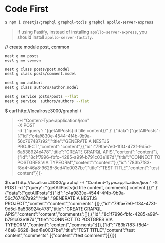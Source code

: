 # Code  First 

```bash
$ npm i @nestjs/graphql graphql-tools graphql apollo-server-express
```

> If using Fastify, instead of installing `apollo-server-express`, you should install `apollo-server-fastify`.

// create module post, common

```bash
nest g mo posts
nest g mo common

nest g class posts/post.model
nest g class posts/comment.model

nest g mo authors
nest g class authors/author.model

nest g service posts/posts --flat
nest g service  authors/authors --flat
```

$ curl http://localhost:3000/graphql \
> -H "Content-Type:application/json" \
> -X POST \
> -d '{"query": "{getAllPosts{id title content}}" }'
> {"data":{"getAllPosts":[{"id":"c4a9830e-4544-4f4b-9b9a-56c767487a92","title":"GENERATE A NESTJS PROJECT","content":"content"},{"id":"79fae7e0-1f34-473f-9d5d-6a538924d478","title":"CREATE GRAPQL APIS","content":"content"},{"id":"8c1f7996-fbfc-4285-a99f-b791c03e187d","title":"CONNECT TO POSTGRES VIA TYPEORM","content":"content"},{"id":"783b7f83-f8d4-46a8-9628-8ed41e0037be","title":"TEST TITLE","content":"test content"}]}}



$ curl http://localhost:3000/graphql -H "Content-Type:application/json" -X POST -d '{"query": "{getAllPosts{id title content, comments{ content }}}" }'
{"data":{"getAllPosts":[{"id":"c4a9830e-4544-4f4b-9b9a-56c767487a92","title":"GENERATE A NESTJS PROJECT","content":"content","comments":[]},{"id":"79fae7e0-1f34-473f-9d5d-6a538924d478","title":"CREATE GRAPQL APIS","content":"content","comments":[]},{"id":"8c1f7996-fbfc-4285-a99f-b791c03e187d","title":"CONNECT TO POSTGRES VIA TYPEORM","content":"content","comments":[]},{"id":"783b7f83-f8d4-46a8-9628-8ed41e0037be","title":"TEST TITLE","content":"test content","comments":[{"content":"test comment"}]}]}}
